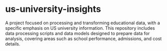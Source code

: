 # us-university-insights
A project focused on processing and transforming educational data, with a specific emphasis on US university information. This repository includes data processing scripts and data models designed to prepare data for analysis, covering areas such as school performance, admissions, and cost details.
